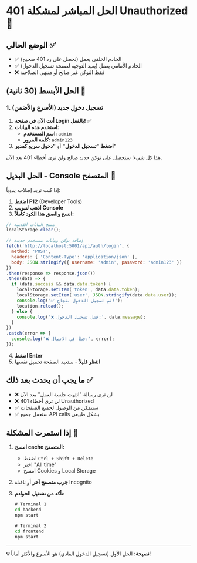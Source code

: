 # الحل المباشر لمشكلة 401 Unauthorized 🎯

## الوضع الحالي ✅
- ✅ الخادم الخلفي يعمل (نحصل على رد 401 صحيح)
- ✅ الخادم الأمامي يعمل (يعيد التوجيه لصفحة تسجيل الدخول)
- ❌ فقط التوكن غير صالح أو منتهي الصلاحية

## الحل الأبسط (30 ثانية) 🚀

### 1. تسجيل دخول جديد (الأسرع والأضمن)
1. **أنت الآن في صفحة Login بالفعل!** ✅
2. **استخدم هذه البيانات:**
   - **اسم المستخدم:** `admin`
   - **كلمة المرور:** `admin123`
3. **اضغط "تسجيل الدخول"** أو **"دخول سريع كمدير"**

هذا كل شيء! ستحصل على توكن جديد صالح ولن ترى أخطاء 401 بعد الآن.

## الحل البديل - Console المتصفح 🔧

إذا كنت تريد إصلاحه يدوياً:

1. **اضغط F12** (Developer Tools)
2. **اذهب لتبويب Console**
3. **انسخ والصق هذا الكود كاملاً:**

```javascript
// مسح البيانات القديمة
localStorage.clear();

// إضافة توكن وبيانات مستخدم جديدة
fetch('http://localhost:5001/api/auth/login', {
  method: 'POST',
  headers: { 'Content-Type': 'application/json' },
  body: JSON.stringify({ username: 'admin', password: 'admin123' })
})
.then(response => response.json())
.then(data => {
  if (data.success && data.data.token) {
    localStorage.setItem('token', data.data.token);
    localStorage.setItem('user', JSON.stringify(data.data.user));
    console.log('✅ تم تسجيل الدخول بنجاح!');
    location.reload();
  } else {
    console.log('❌ فشل تسجيل الدخول:', data.message);
  }
})
.catch(error => {
  console.log('❌ خطأ في الاتصال:', error);
});
```

4. **اضغط Enter**
5. **انتظر قليلاً** - ستعيد الصفحة تحميل نفسها

## ما يجب أن يحدث بعد ذلك ✅

- ❌ لن ترى رسالة "انتهت جلسة العمل" بعد الآن
- ❌ لن ترى أخطاء 401 Unauthorized
- ✅ ستتمكن من الوصول لجميع الصفحات
- ✅ ستعمل جميع API calls بشكل طبيعي

## إذا استمرت المشكلة 🔄

1. **امسح cache المتصفح:**
   - اضغط `Ctrl + Shift + Delete`
   - اختر "All time"
   - امسح Cookies و Local Storage

2. **جرب متصفح آخر** أو نافذة Incognito

3. **تأكد من تشغيل الخوادم:**
   ```cmd
   # Terminal 1
   cd backend
   npm start
   
   # Terminal 2  
   cd frontend
   npm start
   ```

---

**💡 نصيحة:** الحل الأول (تسجيل الدخول العادي) هو الأسرع والأكثر أماناً! 